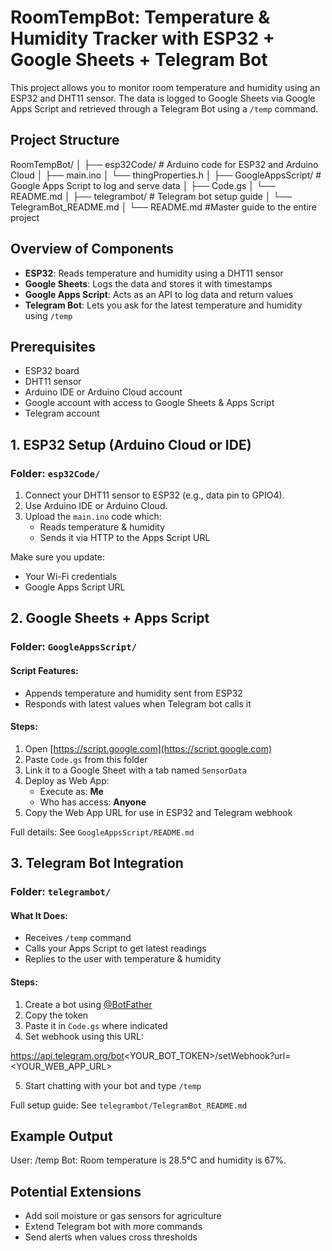 # RoomTempBot: Temperature & Humidity Tracker with ESP32 + Google Sheets + Telegram Bot

This project allows you to monitor room temperature and humidity using an ESP32 and DHT11 sensor. The data is logged to Google Sheets via Google Apps Script and retrieved through a Telegram Bot using a `/temp` command.


##  Project Structure


RoomTempBot/
│
├── esp32Code/             # Arduino code for ESP32 and Arduino Cloud
│   ├── main.ino
│   └── thingProperties.h
│
├── GoogleAppsScript/      # Google Apps Script to log and serve data
│   ├── Code.gs
│   └── README.md
│
├── telegrambot/           # Telegram bot setup guide
│   └── TelegramBot_README.md
│
└── README.md              #Master guide to the entire project




##  Overview of Components

- **ESP32**: Reads temperature and humidity using a DHT11 sensor
- **Google Sheets**: Logs the data and stores it with timestamps
- **Google Apps Script**: Acts as an API to log data and return values
- **Telegram Bot**: Lets you ask for the latest temperature and humidity using `/temp`



##  Prerequisites

- ESP32 board
- DHT11 sensor
- Arduino IDE or Arduino Cloud account
- Google account with access to Google Sheets & Apps Script
- Telegram account



##  1. ESP32 Setup (Arduino Cloud or IDE)

###  Folder: `esp32Code/`

1. Connect your DHT11 sensor to ESP32 (e.g., data pin to GPIO4).
2. Use Arduino IDE or Arduino Cloud.
3. Upload the `main.ino` code which:
   - Reads temperature & humidity
   - Sends it via HTTP to the Apps Script URL

Make sure you update:
- Your Wi-Fi credentials
- Google Apps Script URL



## 2. Google Sheets + Apps Script

###  Folder: `GoogleAppsScript/`

#### Script Features:
- Appends temperature and humidity sent from ESP32
- Responds with latest values when Telegram bot calls it

#### Steps:
1. Open [https://script.google.com](https://script.google.com)
2. Paste `Code.gs` from this folder
3. Link it to a Google Sheet with a tab named `SensorData`
4. Deploy as Web App:
   - Execute as: **Me**
   - Who has access: **Anyone**
5. Copy the Web App URL for use in ESP32 and Telegram webhook

 Full details: See `GoogleAppsScript/README.md`



## 3. Telegram Bot Integration

###  Folder: `telegrambot/`

####  What It Does:
- Receives `/temp` command
- Calls your Apps Script to get latest readings
- Replies to the user with temperature & humidity

####  Steps:
1. Create a bot using [@BotFather](https://t.me/BotFather)
2. Copy the token
3. Paste it in `Code.gs` where indicated
4. Set webhook using this URL:

https://api.telegram.org/bot<YOUR_BOT_TOKEN>/setWebhook?url=<YOUR_WEB_APP_URL>

5. Start chatting with your bot and type `/temp`

 Full setup guide: See `telegrambot/TelegramBot_README.md`



## Example Output


User: /temp
Bot: Room temperature is 28.5°C and humidity is 67%.



## Potential Extensions

- Add soil moisture or gas sensors for agriculture
- Extend Telegram bot with more commands
- Send alerts when values cross thresholds

